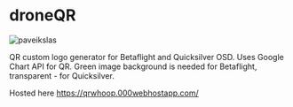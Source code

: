 # droneQR

![paveikslas](https://github.com/lmnn/droneQR/assets/5864652/08e07ea9-8305-46a6-9bdf-4b52f5164545)

QR custom logo generator for Betaflight and Quicksilver OSD. Uses Google Chart API for QR.  Green image background is needed for Betaflight, transparent - for Quicksilver.

Hosted here
https://qrwhoop.000webhostapp.com/
